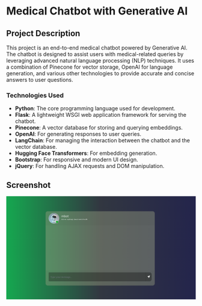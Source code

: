 # Medical Chatbot with Generative AI


## Project Description

This project is an end-to-end medical chatbot powered by Generative AI. The chatbot is designed to assist users with medical-related queries by leveraging advanced natural language processing (NLP) techniques. It uses a combination of Pinecone for vector storage, OpenAI for language generation, and various other technologies to provide accurate and concise answers to user questions.

### Technologies Used

- **Python**: The core programming language used for development.
- **Flask**: A lightweight WSGI web application framework for serving the chatbot.
- **Pinecone**: A vector database for storing and querying embeddings.
- **OpenAI**: For generating responses to user queries.
- **LangChain**: For managing the interaction between the chatbot and the vector database.
- **Hugging Face Transformers**: For embedding generation.
- **Bootstrap**: For responsive and modern UI design.
- **jQuery**: For handling AJAX requests and DOM manipulation.

## Screenshot

![Medical Chatbot Screenshot](static/mbot.png)


